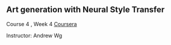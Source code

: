 ## Art generation with Neural Style Transfer


Course 4 , Week 4   [Coursera](https://www.deeplearning.ai/)

Instructor: Andrew Wg




